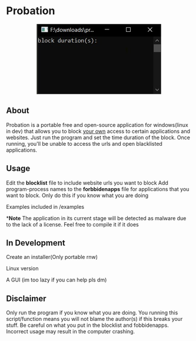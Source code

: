 # Probation

<p align="center">
    <img src="./.github/docs/screenshot.jpg" />
</p>

## About

Probation is a portable free and open-source application for windows(linux in dev) that allows you to block <ins>your own</ins> access to certain applications and websites. Just run the program and set the time duration of the block. Once running, you'll be unable to access the urls and open blacklisted applications.

## Usage
Edit the **blocklist** file to include website urls you want to block
Add program-process names to the **forbbidenapps** file for applications that you want to block. Only do this if you know what you are doing

Examples included in /examples

***Note** The application in its current stage will be detected as malware due to the lack of a license. Feel free to compile it if it does

## In Development

Create an installer(Only portable rnw)

Linux version

A GUI (im too lazy if you can help pls dm)

## Disclaimer
Only run the program if you know what you are doing. You running this script/function means you will not blame the author(s) if this breaks your stuff. Be careful on what you put in the blocklist and fobbidenapps. Incorrect usage may result in the computer crashing.
